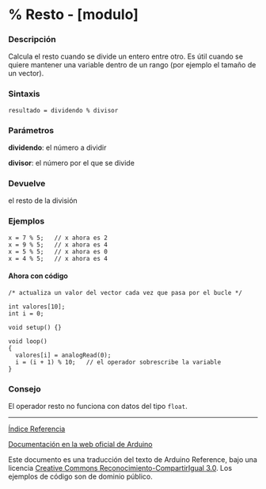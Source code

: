 # % Resto - [modulo]

### Descripción

Calcula el resto cuando se divide un entero entre otro. Es útil cuando se quiere mantener una variable dentro de un rango (por ejemplo el tamaño de un vector).


### Sintaxis

```
resultado = dividendo % divisor
```

### Parámetros

**dividendo**: el número a dividir

**divisor**: el número por el que se divide

### Devuelve

el resto de la división

### Ejemplos

```Arduino
x = 7 % 5;   // x ahora es 2
x = 9 % 5;   // x ahora es 4
x = 5 % 5;   // x ahora es 0
x = 4 % 5;   // x ahora es 4
```

#### Ahora con código

```Arduino
/* actualiza un valor del vector cada vez que pasa por el bucle */

int valores[10];
int i = 0;

void setup() {}

void loop()
{
  valores[i] = analogRead(0);
  i = (i + 1) % 10;   // el operador sobrescribe la variable 
}
```

### Consejo

El operador resto no funciona con datos del tipo ```float```.

-------------------------

[Índice Referencia](https://github.com/Hector-G/WIP/blob/master/Arduino/Reference.md)


[Documentación en la web oficial de Arduino](https://www.arduino.cc/en/Reference/Modulo)

Este documento es una traducción del texto de Arduino Reference, bajo una licencia [Creative Commons Reconocimiento-CompartirIgual 3.0](https://creativecommons.org/licenses/by-sa/3.0/es/). Los ejemplos de código son de dominio público.
